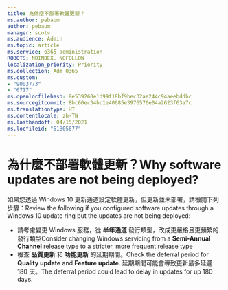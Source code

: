 ```yaml
---
title: 為什麼不部署軟體更新？
ms.author: pebaum
author: pebaum
manager: scotv
ms.audience: Admin
ms.topic: article
ms.service: o365-administration
ROBOTS: NOINDEX, NOFOLLOW
localization_priority: Priority
ms.collection: Adm_O365
ms.custom:
- "9003773"
- "6717"
ms.openlocfilehash: 8e539260e1d99f18bf9bec32ae244c94aeebddbc
ms.sourcegitcommit: 8bc60ec34bc1e40685e3976576e04a2623f63a7c
ms.translationtype: HT
ms.contentlocale: zh-TW
ms.lasthandoff: 04/15/2021
ms.locfileid: "51805677"
---
```

# <a name="why-software-updates-are-not-being-deployed"></a><span data-ttu-id="4e5f5-102">為什麼不部署軟體更新？</span><span class="sxs-lookup"><span data-stu-id="4e5f5-102">Why software updates are not being deployed?</span></span>

<span data-ttu-id="4e5f5-103">如果您透過 Windows 10 更新通道設定軟體更新，但更新並未部署，請檢閱下列步驟：</span><span class="sxs-lookup"><span data-stu-id="4e5f5-103">Review the following if you configured software updates through a Windows 10 update ring but the updates are not being deployed:</span></span>  

- <span data-ttu-id="4e5f5-104">請考慮變更 Windows 服務，從 **半年通道** 發行類型，改成更嚴格且更頻繁的發行類型</span><span class="sxs-lookup"><span data-stu-id="4e5f5-104">Consider changing Windows servicing from a  **Semi-Annual Channel**  release type to a stricter, more frequent release type</span></span>  
- <span data-ttu-id="4e5f5-105">檢查 **品質更新** 和 **功能更新** 的延期期間。</span><span class="sxs-lookup"><span data-stu-id="4e5f5-105">Check the deferral period for  **Quality update**  and  **Feature update**.</span></span> <span data-ttu-id="4e5f5-106">延期期間可能會導致更新最多延遲 180 天。</span><span class="sxs-lookup"><span data-stu-id="4e5f5-106">The deferral period could lead to delay in updates for up 180 days.</span></span>
